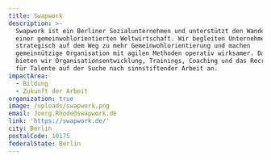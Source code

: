 ```yaml
---
title: Swapwork
description: >-
  Swapwork ist ein Berliner Sozialunternehmen und unterstützt den Wandel zu
  einer gemeinwohlorientierten Weltwirtschaft. Wir begleiten Unternehmen
  strategisch auf dem Weg zu mehr Gemeinwohlorientierung und machen
  gemeinnützige Organisation mit agilen Methoden operativ wirksamer. Dafür
  bieten wir Organisationsentwicklung, Trainings, Coaching und das Recruiting
  für Talente auf der Suche nach sinnstiftender Arbeit an.
impactArea:
  - Bildung
  - Zukunft der Arbeit
organization: true
image: /uploads/swapwork.png
email: Joerg.Rhode@swapwork.de
link: 'https://swapwork.de/'
city: Berlin
postalCode: 10175
federalState: Berlin
---
```


